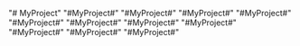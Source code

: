 "# MyProject" 
"#MyProject#"
"#MyProject#"
"#MyProject#"
"#MyProject#"
"#MyProject#"
"#MyProject#"
"#MyProject#"
"#MyProject#"
"#MyProject#"
"#MyProject#"
"#MyProject#"
